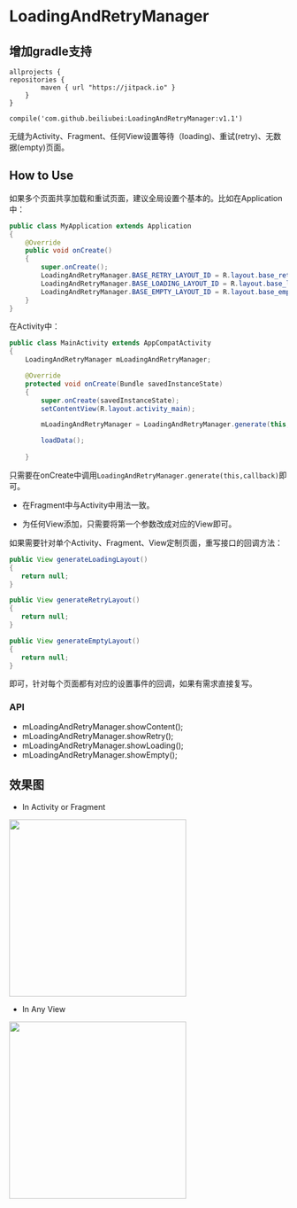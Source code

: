 # LoadingAndRetryManager

## 增加gradle支持
	allprojects {
    repositories {
        	maven { url "https://jitpack.io" }
    	}
	}
	
	compile('com.github.beiliubei:LoadingAndRetryManager:v1.1')


无缝为Activity、Fragment、任何View设置等待（loading)、重试(retry)、无数据(empty)页面。


## How to Use

如果多个页面共享加载和重试页面，建议全局设置个基本的。比如在Application中：

```java
public class MyApplication extends Application
{
    @Override
    public void onCreate()
    {
        super.onCreate();
        LoadingAndRetryManager.BASE_RETRY_LAYOUT_ID = R.layout.base_retry;
        LoadingAndRetryManager.BASE_LOADING_LAYOUT_ID = R.layout.base_loading;
        LoadingAndRetryManager.BASE_EMPTY_LAYOUT_ID = R.layout.base_empty;
    }
}
```

在Activity中：

```java
public class MainActivity extends AppCompatActivity
{
    LoadingAndRetryManager mLoadingAndRetryManager;

    @Override
    protected void onCreate(Bundle savedInstanceState)
    {
        super.onCreate(savedInstanceState);
        setContentView(R.layout.activity_main);

        mLoadingAndRetryManager = LoadingAndRetryManager.generate(this, listener);

        loadData();
        
    }
```

只需要在onCreate中调用`LoadingAndRetryManager.generate(this,callback)`即可。

* 在Fragment中与Activity中用法一致。

* 为任何View添加，只需要将第一个参数改成对应的View即可。


如果需要针对单个Activity、Fragment、View定制页面，重写接口的回调方法：

```java
public View generateLoadingLayout()
{
   return null;
}

public View generateRetryLayout()
{
   return null;
}

public View generateEmptyLayout()
{
   return null;
}
```
即可，针对每个页面都有对应的设置事件的回调，如果有需求直接复写。

### API

* mLoadingAndRetryManager.showContent();
* mLoadingAndRetryManager.showRetry();
* mLoadingAndRetryManager.showLoading();
* mLoadingAndRetryManager.showEmpty();

## 效果图

* In Activity or Fragment 

<img src="loadingandtry.gif" width="320px"/>

* In Any View

<img src="anyview.gif" width="320px"/>



